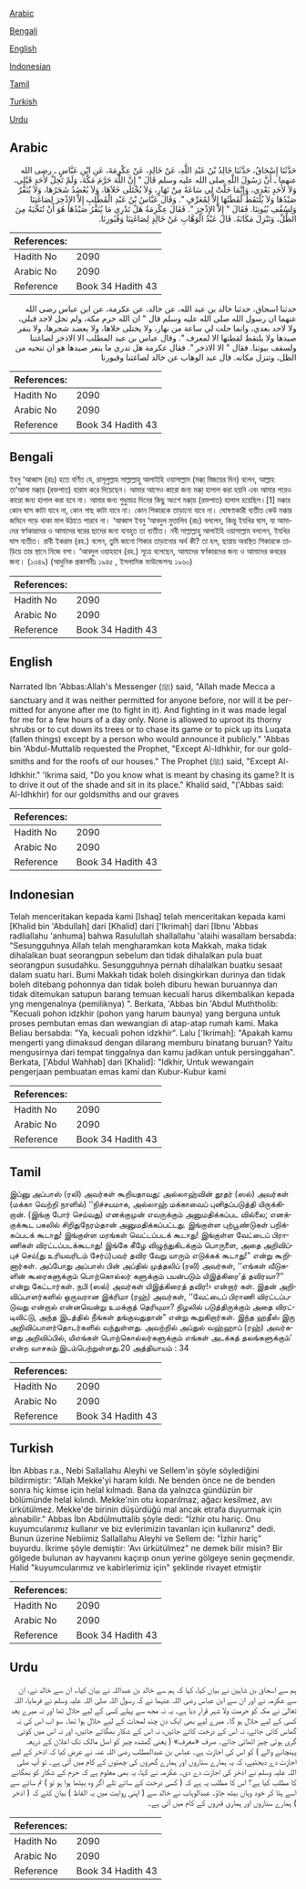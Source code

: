 [Arabic](#arabic)

[Bengali](#bengali)

[English](#english)

[Indonesian](#indonesian)

[Tamil](#tamil)

[Turkish](#turkish)

[Urdu](#urdu)

## Arabic


<div dir="rtl" lang="ar" style={{fontSize:'larger',backgroundColor:'#f8f9fa',padding:20}}>
حَدَّثَنَا إِسْحَاقُ، حَدَّثَنَا خَالِدُ بْنُ عَبْدِ اللَّهِ، عَنْ خَالِدٍ، عَنْ عِكْرِمَةَ، عَنِ ابْنِ عَبَّاسٍ ـ رضى الله عنهما ـ أَنَّ رَسُولَ اللَّهِ صلى الله عليه وسلم قَالَ ‏"‏ إِنَّ اللَّهَ حَرَّمَ مَكَّةَ، وَلَمْ تَحِلَّ لأَحَدٍ قَبْلِي، وَلاَ لأَحَدٍ بَعْدِي، وَإِنَّمَا حَلَّتْ لِي سَاعَةً مِنْ نَهَارٍ، وَلاَ يُخْتَلَى خَلاَهَا، وَلاَ يُعْضَدُ شَجَرُهَا، وَلاَ يُنَفَّرُ صَيْدُهَا وَلاَ يُلْتَقَطُ لُقَطَتُهَا إِلاَّ لِمُعَرِّفٍ ‏"‏‏.‏ وَقَالَ عَبَّاسُ بْنُ عَبْدِ الْمُطَّلِبِ إِلاَّ الإِذْخِرَ لِصَاغَتِنَا وَلِسُقُفِ بُيُوتِنَا‏.‏ فَقَالَ ‏"‏ إِلاَّ الإِذْخِرَ ‏"‏‏.‏ فَقَالَ عِكْرِمَةُ هَلْ تَدْرِي مَا يُنَفَّرُ صَيْدُهَا هُوَ أَنْ تُنَحِّيَهُ مِنَ الظِّلِّ، وَتَنْزِلَ مَكَانَهُ‏.‏ قَالَ عَبْدُ الْوَهَّابِ عَنْ خَالِدٍ لِصَاغَتِنَا وَقُبُورِنَا‏.‏
</div>
<div style={{backgroundColor:'#f8f9fa',padding:20, marginBottom: 10}}><table> <thead> <tr> <th>References:</th> <th></th> </tr> </thead> <tbody><tr><td>Hadith No</td><td>2090</td></tr><tr><td>Arabic No</td><td>2090</td></tr><tr><td>Reference</td><td>Book 34 Hadith 43</td></tr></tbody></table></div>


<div dir="rtl" lang="ar" style={{fontSize:'larger',backgroundColor:'#f8f9fa',padding:20}}>
حدثنا اسحاق، حدثنا خالد بن عبد الله، عن خالد، عن عكرمة، عن ابن عباس رضى الله عنهما ان رسول الله صلى الله عليه وسلم قال " ان الله حرم مكة، ولم تحل لاحد قبلي، ولا لاحد بعدي، وانما حلت لي ساعة من نهار، ولا يختلى خلاها، ولا يعضد شجرها، ولا ينفر صيدها ولا يلتقط لقطتها الا لمعرف ". وقال عباس بن عبد المطلب الا الاذخر لصاغتنا ولسقف بيوتنا. فقال " الا الاذخر ". فقال عكرمة هل تدري ما ينفر صيدها هو ان تنحيه من الظل، وتنزل مكانه. قال عبد الوهاب عن خالد لصاغتنا وقبورنا
</div>
<div style={{backgroundColor:'#f8f9fa',padding:20, marginBottom: 10}}><table> <thead> <tr> <th>References:</th> <th></th> </tr> </thead> <tbody><tr><td>Hadith No</td><td>2090</td></tr><tr><td>Arabic No</td><td>2090</td></tr><tr><td>Reference</td><td>Book 34 Hadith 43</td></tr></tbody></table></div>

## Bengali


<div dir="ltr" lang="bn" style={{fontSize:'larger',backgroundColor:'#f8f9fa',padding:20}}>
ইবনু ‘আব্বাস (রাঃ) হতে বর্ণিত যে, রাসূলুল্লাহ সাল্লাল্লাহু আলাইহি ওয়াসাল্লাম (মক্কা্ বিজয়ের দিন) বলেন, আল্লাহ তা‘আলা মক্কা্য় (রক্তপাত) হারাম করে দিয়েছেন। আমার আগেও কারো জন্য মক্কা্ হালাল করা হয়নি এবং আমার পরেও কারো জন্য হালাল করা হবে না। আমার জন্য শুধুমাত্র দিনের কিছু অংশে মক্কা্য় (রক্তপাত) হালাল হয়েছিল।[1] মক্কার কোন ঘাস কাটা যাবে না, কোন গাছ কাটা যাবে না। কোন শিকারকে তাড়ানো যাবে না। ঘোষণাকারী ব্যতীত কেউ মক্কার জমিনে পড়ে থাকা মাল উঠাতে পারবে না। ‘আব্বাস ইবনু ‘আবদুল মুত্তালিব (রাঃ) বললেন, কিন্তু ইযখির ঘাস, যা আমাদের স্বর্ণকারদের ও আমাদের ঘরের ছাদের জন্য ব্যবহৃত তা ব্যতীত। নবী সাল্লাল্লাহু আলাইহি ওয়াসাল্লাম বললেন, ইযখির ঘাস ব্যতীত। রাবী ইকরাম (রহ.) বলেন, তুমি জানো শিকার তাড়ানোর অর্থ কী? তা হল, ছায়ায় অবস্থিত শিকারকে তাড়িয়ে তার স্থানে নিজে বসা। ‘আবদুল ওয়াহহাব (রহ.) সূত্রে বলেছেন, আমাদের স্বর্ণকারদের জন্য ও আমাদের কবরের জন্য। (১৩৪৯) (আধুনিক প্রকাশনীঃ ১৯৪৫ , ইসলামিক ফাউন্ডেশনঃ ১৯৬০)
</div>
<div style={{backgroundColor:'#f8f9fa',padding:20, marginBottom: 10}}><table> <thead> <tr> <th>References:</th> <th></th> </tr> </thead> <tbody><tr><td>Hadith No</td><td>2090</td></tr><tr><td>Arabic No</td><td>2090</td></tr><tr><td>Reference</td><td>Book 34 Hadith 43</td></tr></tbody></table></div>

## English


<div dir="ltr" lang="en" style={{fontSize:'larger',backgroundColor:'#f8f9fa',padding:20}}>
Narrated Ibn 'Abbas:Allah's Messenger (ﷺ) said, "Allah made Mecca a sanctuary and it was neither permitted for anyone before, nor will it be permitted for anyone after me (to fight in it). And fighting in it was made legal for me for a few hours of a day only. None is allowed to uproot its thorny shrubs or to cut down its trees or to chase its game or to pick up its Luqata (fallen things) except by a person who would announce it publicly." 'Abbas bin 'Abdul-Muttalib requested the Prophet, "Except Al-Idhkhir, for our goldsmiths and for the roofs of our houses." The Prophet (ﷺ) said, "Except Al-Idhkhir." 'Ikrima said, "Do you know what is meant by chasing its game? It is to drive it out of the shade and sit in its place." Khalid said, "('Abbas said: Al-Idhkhir) for our goldsmiths and our graves
</div>
<div style={{backgroundColor:'#f8f9fa',padding:20, marginBottom: 10}}><table> <thead> <tr> <th>References:</th> <th></th> </tr> </thead> <tbody><tr><td>Hadith No</td><td>2090</td></tr><tr><td>Arabic No</td><td>2090</td></tr><tr><td>Reference</td><td>Book 34 Hadith 43</td></tr></tbody></table></div>

## Indonesian


<div dir="ltr" lang="id" style={{fontSize:'larger',backgroundColor:'#f8f9fa',padding:20}}>
Telah menceritakan kepada kami [Ishaq] telah menceritakan kepada kami [Khalid bin 'Abdullah] dari [Khalid] dari ['Ikrimah] dari [Ibnu 'Abbas radliallahu 'anhuma] bahwa Rasulullah shallallahu 'alaihi wasallam bersabda: "Sesungguhnya Allah telah mengharamkan kota Makkah, maka tidak dihalalkan buat seorangpun sebelum dan tidak dihalalkan pula buat seorangpun susudahku. Sesungguhnya pernah dihalalkan buatku sesaat dalam suatu hari. Bumi Makkah tidak boleh disingkirkan durinya dan tidak boleh ditebang pohonnya dan tidak boleh diburu hewan buruannya dan tidak ditemukan satupun barang temuan kecuali harus dikembalikan kepada yng mengenalnya (pemiliknya) ". Berkata, 'Abbas bin 'Abdul Muththolib: "Kecuali pohon idzkhir (pohon yang harum baunya) yang berguna untuk proses pembutan emas dan wewangian di atap-atap rumah kami. Maka Beliau bersabda: "Ya, kecuali pohon idzkhir". Lalu ['Ikrimah]: "Apakah kamu mengerti yang dimaksud dengan dilarang memburu binatang buruan? Yaitu mengusirnya dari tempat tinggalnya dan kamu jadikan untuk persinggahan". Berkata, ['Abdul Wahhab] dari [Khalid]: "Idkhir, Untuk wewangain pengerjaan pembuatan emas kami dan Kubur-Kubur kami
</div>
<div style={{backgroundColor:'#f8f9fa',padding:20, marginBottom: 10}}><table> <thead> <tr> <th>References:</th> <th></th> </tr> </thead> <tbody><tr><td>Hadith No</td><td>2090</td></tr><tr><td>Arabic No</td><td>2090</td></tr><tr><td>Reference</td><td>Book 34 Hadith 43</td></tr></tbody></table></div>

## Tamil


<div dir="ltr" lang="ta" style={{fontSize:'larger',backgroundColor:'#f8f9fa',padding:20}}>
இப்னு அப்பாஸ் (ரலி) அவர்கள் கூறியதாவது: அல்லாஹ்வின் தூதர் (ஸல்) அவர்கள் (மக்கா வெற்றி நாளில்) ‘‘நிச்சயமாக, அல்லாஹ் மக்காவைப் புனிதப்படுத்தி யிருக்கிறான். (இங்கு போர் செய்வது) எனக்குமுன் எவருக்கும் அனுமதிக்கப்பட வில்லை; எனக்குக்கூட பகலில் சிறிதுநேரம்தான் அனுமதிக்கப்பட்டது. இங்குள்ள புற்பூண்டுகள் பறிக்கப்படக் கூடாது! இங்குள்ள மரங்கள் வெட்டப்படக் கூடாது! இங்குள்ள வேட்டைப் பிராணிகள் விரட்டப்படக்கூடாது! இங்கே கீழே விழுந்துகிடக்கும் பொருளை, அதை அறிவிப்புச் செய்(து உரியவரிடம் சேர்ப்)பவர் தவிர வேறு யாரும் எடுக்கக் கூடாது!” என்று கூறினார்கள். அப்போது அப்பாஸ் பின் அப்தில் முத்தலிப் (ரலி) அவர்கள், ‘‘எங்கள் வீடுகளின் கூரைகளுக்கும் பொற்கொல்லர் களுக்கும் பயன்படும் யிஇத்கிரை’த் தவிரவா?” என்று கேட்டார்கள். நபி (ஸல்) அவர்கள் யிஇத்கிரைத் தவிர!› என்றார் கள். இதன் அறிவிப்பாளர்களில் ஒருவரான இக்ரிமா (ரஹ்) அவர்கள், ‘‘வேட்டைப் பிராணி விரட்டப்படுவது என்றால் என்னவென்று உமக்குத் தெரியுமா? நிழலில் படுத்திருக்கும் அதை விரட்டிவிட்டு, அந்த இடத்தில் நீங்கள் தங்குவதுதான்” என்று கூறுகிறார்கள். இந்த ஹதீஸ் இரு அறிவிப்பாளர்தொடர்களில் வந்துள்ளது. அவற்றில் அப்துல் வஹ்ஹாப் (ரஹ்) அவர்களது அறிவிப்பில், யிஎங்கள் பொற்கொல்லர்களுக்கும் எங்கள் அடக்கத் தலங்களுக்கும்’ என்ற வாசகம் இடம்பெற்றுள்ளது.20 அத்தியாயம் : 34
</div>
<div style={{backgroundColor:'#f8f9fa',padding:20, marginBottom: 10}}><table> <thead> <tr> <th>References:</th> <th></th> </tr> </thead> <tbody><tr><td>Hadith No</td><td>2090</td></tr><tr><td>Arabic No</td><td>2090</td></tr><tr><td>Reference</td><td>Book 34 Hadith 43</td></tr></tbody></table></div>

## Turkish


<div dir="ltr" lang="tr" style={{fontSize:'larger',backgroundColor:'#f8f9fa',padding:20}}>
İbn Abbas r.a., Nebi Sallallahu Aleyhi ve Sellem'in şöyle söylediğini bildirmiştir: "Allah Mekke'yi haram kıldı. Ne benden önce ne de benden sonra hiç kimse için helal kılmadı. Bana da yalnızca gündüzün bir bölümünde helal kılındı. Mekke'nin otu koparılmaz, ağacı kesilmez, avı ürkütülmez. Mekke'de birinin düşür­düğü mal ancak etrafa duyurmak için alınabilir." Abbas İbn Abdülmuttalib şöyle dedi: "İzhir otu hariç. Onu kuyumcularımız kullanır ve biz evlerimizin tavanları için kullanırız" dedi. Bunun üzerine Nebiimiz Sallallahu Aleyhi ve Sellem de: "İzhir hariç" buyurdu. İkrime şöyle demiştir: 'Avı ürkütülmez" ne demek bilir misin? Bir gölgede bulunan av hayvanını kaçırıp onun yerine gölgeye senin geçmendir. Halid "kuyumcularımız ve kabirlerimiz için" şeklinde rivayet etmiştir
</div>
<div style={{backgroundColor:'#f8f9fa',padding:20, marginBottom: 10}}><table> <thead> <tr> <th>References:</th> <th></th> </tr> </thead> <tbody><tr><td>Hadith No</td><td>2090</td></tr><tr><td>Arabic No</td><td>2090</td></tr><tr><td>Reference</td><td>Book 34 Hadith 43</td></tr></tbody></table></div>

## Urdu


<div dir="rtl" lang="ur" style={{fontSize:'larger',backgroundColor:'#f8f9fa',padding:20}}>
ہم سے اسحاق بن شاہین نے بیان کیا، کہا کہ ہم سے خالد بن عبداللہ نے بیان کیا،، ان سے خالد نے، ان سے عکرمہ نے اور ان سے ابن عباس رضی اللہ عنہما نے کہ رسول اللہ صلی اللہ علیہ وسلم نے فرمایا، اللہ تعالیٰ نے مکہ کو حرمت ولا شہر قرار دیا ہے۔ یہ نہ مجھ سے پہلے کسی کے لیے حلال تھا اور نہ میرے بعد کسی کے لیے حلال ہو گا۔ میرے لیے بھی ایک دن چند لمحات کے لیے حلال ہوا تھا۔ سو اب اس کی نہ گھاس کاٹی جائے، نہ اس کے درخت کاٹے جائیں، نہ اس کے شکار بھگائے جائیں، اور نہ اس میں کوئی گری ہوئی چیز اٹھائی جائے۔ صرف «معرف» ( یعنی گمشدہ چیز کو اصل مالک تک اعلان کے ذریعہ پہنچانے والے ) کو اس کی اجازت ہے۔ عباس بن عبدالمطلب رضی اللہ عنہ نے عرض کیا کہ اذخر کے لیے اجازت دے دیجئیے، کہ یہ ہمارے سناروں اور ہمارے گھروں کی چھتوں کے کام میں آتی ہے۔ تو آپ صلی اللہ علیہ وسلم نے اذخر کی اجازت دے دی۔ عکرمہ نے کہا، یہ بھی معلوم ہے کہ حرم کے شکار کو بھگانے کا مطلب کیا ہے؟ اس کا مطلب یہ ہے کہ ( کسی درخت کے سائے تلے اگر وہ بیٹھا ہوا ہو تو ) تم سائے سے اسے ہٹا کر خود وہاں بیٹھ جاؤ۔ عبدالوہاب نے خالد سے ( اپنی روایت میں یہ الفاظ ) بیان کئے کہ ( اذخر ) ہمارے سناروں اور ہماری قبروں کے کام میں آتی ہے۔
</div>
<div style={{backgroundColor:'#f8f9fa',padding:20, marginBottom: 10}}><table> <thead> <tr> <th>References:</th> <th></th> </tr> </thead> <tbody><tr><td>Hadith No</td><td>2090</td></tr><tr><td>Arabic No</td><td>2090</td></tr><tr><td>Reference</td><td>Book 34 Hadith 43</td></tr></tbody></table></div>